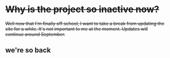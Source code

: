 # ~~Why is the project so inactive now?~~
~~Well now that I'm finally off school, I want to take a break from updating the site for a while. It's not important to me at the moment. Updates will continue around September.~~

## we're so back
